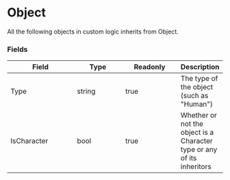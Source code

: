 # Object

All the following objects in custom logic inherits from Object.

### Fields

<table><thead><tr><th width="140.33333333333331">Field</th><th width="98">Type</th><th width="114">Readonly</th><th>Description</th></tr></thead><tbody><tr><td>Type</td><td>string</td><td>true</td><td>The type of the object (such as "Human")</td></tr><tr><td>IsCharacter</td><td>bool</td><td>true</td><td>Whether or not the object is a Character type or any of its inheritors</td></tr></tbody></table>
